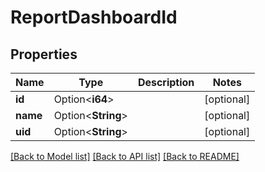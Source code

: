 # ReportDashboardId

## Properties

Name | Type | Description | Notes
------------ | ------------- | ------------- | -------------
**id** | Option<**i64**> |  | [optional]
**name** | Option<**String**> |  | [optional]
**uid** | Option<**String**> |  | [optional]

[[Back to Model list]](../README.md#documentation-for-models) [[Back to API list]](../README.md#documentation-for-api-endpoints) [[Back to README]](../README.md)


